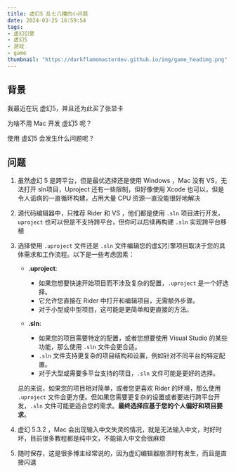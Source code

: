 ```yaml
---
title: 虚幻5 乱七八糟的小问题
date: 2024-03-25 16:59:54
tags: 
- 虚幻引擎
- 虚幻5
- 游戏
- game
thumbnail: "https://darkflamemasterdev.github.io/img/game_headimg.png"
---
```


## 背景

我最近在玩 虚幻5，并且还为此买了张显卡

为啥不用 Mac 开发 虚幻5 呢？

使用 虚幻5 会发生什么问题呢？

## 问题

1. 虽然虚幻 5 是跨平台，但是最优选择还是使用 Windows ，Mac 没有 VS，无法打开 sln项目，Uproject 还有一些限制，但好像使用 Xcode 也可以，但是令人诟病的一直循环构建，占用大量 CPU 资源一直没能很好地解决
2. 源代码编辑器中，只推荐 Rider 和 VS ，他们都是使用 `.sln` 项目进行开发，`uproject` 也可以但是不支持跨平台，但你可以后续再构建 `.sln` 实现跨平台移植
3. 选择使用 `.uproject` 文件还是 `.sln` 文件编辑您的虚幻引擎项目取决于您的具体需求和工作流程。以下是一些考虑因素：

   - **.uproject**:
     - 如果您想要快速开始项目而不涉及复杂的配置，`.uproject` 是一个好选择。
     - 它允许您直接在 Rider 中打开和编辑项目，无需额外步骤。
     - 对于小型或中型项目，这可能是更简单和更直接的方法。

   - **.sln**:
     - 如果您的项目需要特定的配置，或者您想要使用 Visual Studio 的某些功能，那么使用 `.sln` 文件会更合适。
     - `.sln` 文件支持更复杂的项目结构和设置，例如针对不同平台的特定配置。
     - 对于大型或需要多平台支持的项目，`.sln` 文件可能是更好的选择。

   总的来说，如果您的项目相对简单，或者您更喜欢 Rider 的环境，那么使用 `.uproject` 文件会更方便。但如果您需要更复杂的设置或者要进行跨平台开发，`.sln` 文件可能更适合您的需求。**最终选择应基于您的个人偏好和项目要求**。

4. 虚幻 5.3.2 ，Mac 会出现输入中文失灵的情况，就是无法输入中文，时好时坏，目前很多教程都是纯中文，不能输入中文会很麻烦
5. 随时保存，这是很多博主经常说的，因为虚幻编辑器崩溃时有发生，而且是直接闪退
